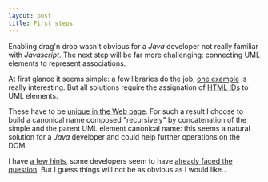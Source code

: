 ```yaml
--- 
layout: post 
title: First steps
--- 
```

<p>
Enabling drag'n drop wasn't obvious for a <em>Java</em> developer not really familiar with <em>Javascript</em>. The next step will be far more challenging: connecting UML elements to represent associations.
</p>
<p>
At first glance it seems simple: a few libraries do the job, <a target="_blank" href="https://jsplumbtoolkit.com/demo/flowchart/dom.html">one example</a> is really interesting. But all solutions require the assignation of <a target="_blank" href="http://www.w3.org/TR/html401/struct/global.html#h-7.5.2">HTML IDs</a> to UML elements.
</p>
<p>
These have to be <a target="_blank" href="http://www.w3.org/TR/WCAG20-TECHS/H93.html">unique in the Web page</a>. For such a result I choose to build a canonical name composed "recursively" by concatenation of the simple and the parent UML element canonical name: this seems a natural solution for a <em>Java</em> developer and could help further operations on the DOM.
</p>
<p>
I have <a href="https://pascalprecht.github.io/2014/07/14/inheritance-and-composition-with-polymer/">a few hints</a>, some developers seem to have <a href="http://stackoverflow.com/questions/23945122/accessing-the-parent-context-of-a-web-component-being-either-dom-or-shadow-dom">already faced the question</a>. But I guess things will not be as obvious as I would like... 
</p>